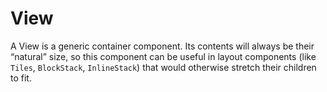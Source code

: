 # View

A View is a generic container component. Its contents will always be their “natural” size, so this component can be useful in layout components (like `Tiles`, `BlockStack`, `InlineStack`) that would otherwise stretch their children to fit.
 
